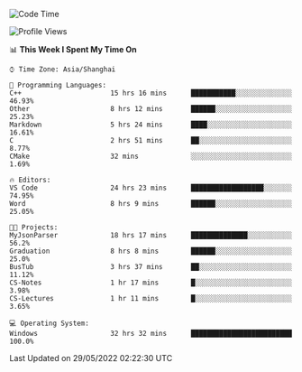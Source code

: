 <!--START_SECTION:waka-->
![Code Time](http://img.shields.io/badge/Code%20Time-70%20hrs%2014%20mins-blue)

![Profile Views](http://img.shields.io/badge/Profile%20Views-5-blue)

📊 **This Week I Spent My Time On** 

```text
⌚︎ Time Zone: Asia/Shanghai

💬 Programming Languages: 
C++                      15 hrs 16 mins      ███████████░░░░░░░░░░░░░░   46.93% 
Other                    8 hrs 12 mins       ██████░░░░░░░░░░░░░░░░░░░   25.23% 
Markdown                 5 hrs 24 mins       ████░░░░░░░░░░░░░░░░░░░░░   16.61% 
C                        2 hrs 51 mins       ██░░░░░░░░░░░░░░░░░░░░░░░   8.77% 
CMake                    32 mins             ░░░░░░░░░░░░░░░░░░░░░░░░░   1.69%

🔥 Editors: 
VS Code                  24 hrs 23 mins      ██████████████████░░░░░░░   74.95% 
Word                     8 hrs 9 mins        ██████░░░░░░░░░░░░░░░░░░░   25.05%

🐱‍💻 Projects: 
MyJsonParser             18 hrs 17 mins      ██████████████░░░░░░░░░░░   56.2% 
Graduation               8 hrs 8 mins        ██████░░░░░░░░░░░░░░░░░░░   25.0% 
BusTub                   3 hrs 37 mins       ██░░░░░░░░░░░░░░░░░░░░░░░   11.12% 
CS-Notes                 1 hr 17 mins        █░░░░░░░░░░░░░░░░░░░░░░░░   3.98% 
CS-Lectures              1 hr 11 mins        █░░░░░░░░░░░░░░░░░░░░░░░░   3.65%

💻 Operating System: 
Windows                  32 hrs 32 mins      █████████████████████████   100.0%

```


 Last Updated on 29/05/2022 02:22:30 UTC
<!--END_SECTION:waka-->